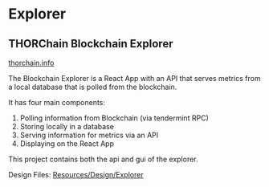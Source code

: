 # Explorer

## THORChain Blockchain Explorer

[thorchain.info](https://thorchain.info)

The Blockchain Explorer is a React App with an API that serves metrics from a local database that is polled from the blockchain. 

It has four main components:

1) Polling information from Blockchain (via tendermint RPC)
2) Storing locally in a database
3) Serving information for metrics via an API
4) Displaying on the React App


This project contains both the api and gui of the explorer.

Design Files: [Resources/Design/Explorer](https://github.com/thorchain/Resources/tree/master/Design/Explorer)
